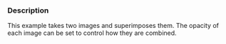 ### Description

This example takes two images and superimposes them. The opacity of each image can be set to control how they are combined.

